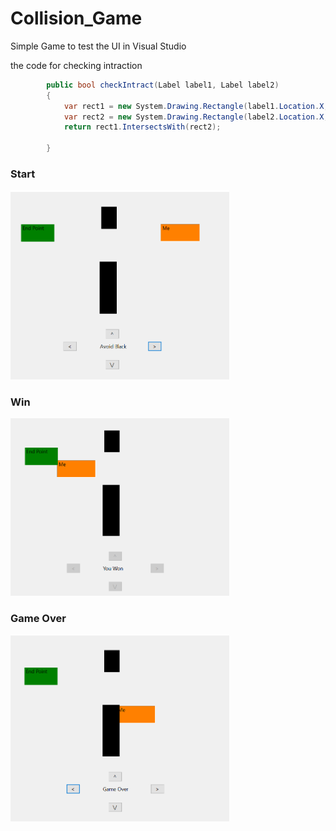# Collision_Game

Simple Game to test the UI in Visual Studio 

the code for checking intraction 

```c#
        public bool checkIntract(Label label1, Label label2)
        {
            var rect1 = new System.Drawing.Rectangle(label1.Location.X, label1.Location.Y, label1.Width, label1.Height);
            var rect2 = new System.Drawing.Rectangle(label2.Location.X, label2.Location.Y, label2.Width, label2.Height);
            return rect1.IntersectsWith(rect2);
          
        }
```

### Start
<img src="img/start.png" alt="drawing" width="350"/>

### Win
<img src="img/win.png" alt="drawing" width="350"/>

### Game Over
<img src="img/lose.png" alt="drawing" width="350"/>
